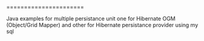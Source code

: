 ======================

Java examples for multiple persistance unit one for Hibernate OGM (Object/Grid Mapper) and other for Hibernate persistance provider using my sql  
